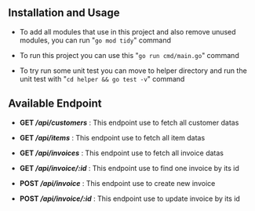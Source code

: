## Installation and Usage

- To add all modules that use in this project and also remove unused modules, you can run "`go mod tidy`" command

- To run this project you can use this "`go run cmd/main.go`" command

- To try run some unit test you can move to helper directory and run the unit test with "`cd helper && go test -v`" command

## Available Endpoint

- **GET _/api/customers_**
  : This endpoint use to fetch all customer datas

- **GET _/api/items_**
  : This endpoint use to fetch all item datas

- **GET _/api/invoices_**
  : This endpoint use to fetch all invoice datas

- **GET _/api/invoice/:id_**
  : This endpoint use to find one invoice by its id

- **POST _/api/invoice_**
  : This endpoint use to create new invoice

- **POST _/api/invoice/:id_**
  : This endpoint use to update invoice by its id
